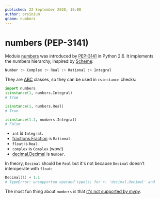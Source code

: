 ```yaml
---
published: 22 September 2020, 18:00
author: orsinium
qname: numbers
---
```


# numbers (PEP-3141)

Module [numbers](https://docs.python.org/3/library/numbers.html) was introduced by [PEP-3141](https://www.python.org/dev/peps/pep-3141/) in Python 2.6. It implements the numbers hierarchy, inspired by [Scheme](https://en.wikipedia.org/wiki/Scheme_programming_language):

```python
Number :> Complex :> Real :> Rational :> Integral
```

They are [ABC](https://t.me/pythonetc/550) classes, so they can be used in `isinstance` checks:

```python
import numbers
isinstance(1, numbers.Integral)
# True

isinstance(1, numbers.Real)
# True

isinstance(1.1, numbers.Integral)
# False
```

+ `int` is `Integral`.
+ [fractions.Fraction](https://t.me/pythonetc/201) is `Rational`.
+ `float` is `Real`.
+ `complex` is `Complex` (wow!)
+ [decimal.Decimal](https://t.me/pythonetc/201) is `Number`.

In theory, `Decimal` should be `Real` but it's not because `Decimal` doesn't interoperate with `float`:

```python
Decimal(1) + 1.1
# TypeError: unsupported operand type(s) for +: 'decimal.Decimal' and 'float'
```

The most fun thing about `numbers` is that [it's not supported by mypy](https://github.com/python/mypy/issues/3186).
